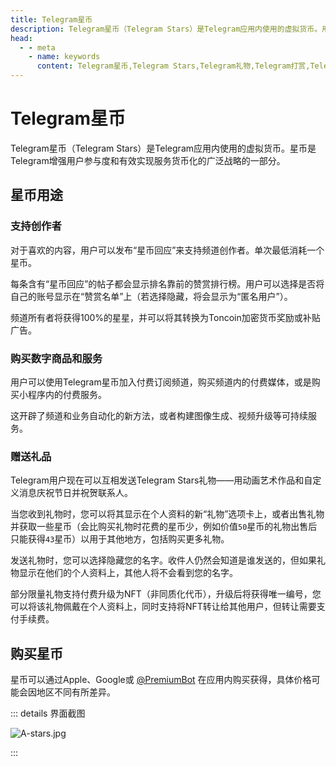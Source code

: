 ```yaml
---
title: Telegram星币
description: Telegram星币（Telegram Stars）是Telegram应用内使用的虚拟货币。用户可以使用星币支持创作者、赠送礼品、购买数字商品和服务等。访问TGwiki - Telegram知识库，了解更多Telegram使用技巧。
head:
  - - meta
    - name: keywords
      content: Telegram星币,Telegram Stars,Telegram礼物,Telegram打赏,Telegram赠送礼物,TG星币,TG Stars,TG礼物,TG打赏,TG赠送礼物,电报星币,电报Stars,电报礼物,电报打赏,电报赠送礼物,TGwiki,Telegram知识库
---
```


# Telegram星币

Telegram星币（Telegram Stars）是Telegram应用内使用的虚拟货币。星币是Telegram增强用户参与度和有效实现服务货币化的广泛战略的一部分。

## 星币用途

### 支持创作者

对于喜欢的内容，用户可以发布“星币回应”来支持频道创作者。单次最低消耗一个星币。

每条含有“星币回应”的帖子都会显示排名靠前的赞赏排行榜。用户可以选择是否将自己的账号显示在“赞赏名单”上（若选择隐藏，将会显示为“匿名用户”）。

频道所有者将获得100%的星星，并可以将其转换为Toncoin加密货币奖励或补贴广告。

### 购买数字商品和服务

用户可以使用Telegram星币加入付费订阅频道，购买频道内的付费媒体，或是购买小程序内的付费服务。

这开辟了频道和业务自动化的新方法，或者构建图像生成、视频升级等可持续服务。

### 赠送礼品

Telegram用户现在可以互相发送Telegram Stars礼物——用动画艺术作品和自定义消息庆祝节日并祝贺联系人。

当您收到礼物时，您可以将其显示在个人资料的新“礼物”选项卡上，或者出售礼物并获取一些星币（会比购买礼物时花费的星币少，例如价值`50`星币的礼物出售后只能获得`43`星币）以用于其他地方，包括购买更多礼物。

发送礼物时，您可以选择隐藏您的名字。收件人仍然会知道是谁发送的，但如果礼物显示在他们的个人资料上，其他人将不会看到您的名字。

部分限量礼物支持付费升级为NFT（非同质化代币），升级后将获得唯一编号，您可以将该礼物佩戴在个人资料上，同时支持将NFT转让给其他用户，但转让需要支付手续费。

## 购买星币

星币可以通过Apple、Google或 [@PremiumBot](https://t.me/PremiumBot) 在应用内购买获得，具体价格可能会因地区不同有所差异。

::: details 界面截图

![A-stars.jpg](https://cdn.jsdelivr.net/gh/tgwiki/images/A/stars.jpg)

:::